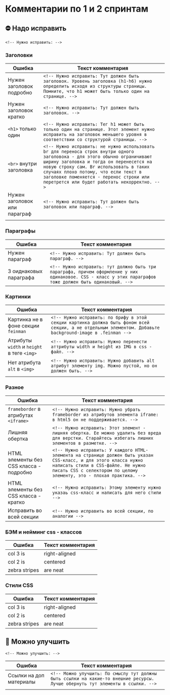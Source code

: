 # Комментарии по 1 и 2 спринтам

## :no_entry: Надо исправить

`<!-- Нужно исправить: -->`

### Заголовки

| Ошибка        | Текст комментария|
| ------------- | ------------- |
| Нужен заголовок подробно | `<!-- Нужно исправить: Тут должен быть заголовок. Уровень заголовка (h1-h6) нужно определить исходя из структуры страницы. Помните, что h1 может быть только один на странице. -->` |
| Нужен заголовок кратко | `<!-- Нужно исправить: Тут должен быть заголовок. -->` |
| `<h1>` только один| `<!-- Нужно исправить: Тег h1 может быть только один на странице. Этот элемент нужно исправить на заголовок меньшего уровня в соответствии со структурой страницы. -->` |
| `<br>` внутри заголовка | `<!-- Нужно исправить: не нужно использовать br для переноса строк внутри одного заголовока - для этого обычно ограничивают ширину заголовка и тогда он перенесется на новую строку сам. Br использовать в таких случаях плохо потому, что если текст в заголовке поменяется - перенос строки или перетрется или будет работать некорректно. -->` |
| Нужен заголовок или параграф | `<!-- Нужно исправить: Тут должен быть заголовок или параграф. -->` |
|||

### Параграфы
| Ошибка        | Текст комментария|
| ------------- | ------------- |
| Нужен параграф | `<!-- Нужно исправить: Тут должен быть параграф. -->` |
| 3 оиднаковых параграфа | `<!-- Нужно исправить: тут должно быть три параграфа, причем оформление у них одинаковое. CSS - класс у этих параграфов тоже должен быть одинаковый. -->` |


### Картинки

| Ошибка        | Текст комментария|
| ------------- | ------------- |
| Картинка не в фоне секции `feinman` | `<!-- Нужно исправить: по брифу в этой секции картинка должна быть фоном всей секции, а не отдельным элементом. Добавьте background-image в .feinman -->` |
| Атрибуты `width` и `height` в теге `<img>` | `<!-- Нужно исправить: Нужно перенести аттрибуты width и height из IMG в css - файл. -->` |
| Нет атрибута `alt` в `<img>` | `<!-- Нужно исправить: Нужно добавить alt атрибут элементу img. Можно пустой, но он должен быть. -->` |
|||

### Разное
| Ошибка        | Текст комментария|
| ------------- | ------------- |
| `frameborder` в атрибутах `<iframe>` | `<!-- Нужно исправить: Нужно убрать frameborder из атрибутов элемента iframe: в html5 он не поддерживается. -->` |
| Лишняя обертка | `<!-- Нужно исправить: Этот элемент - лишняя обертка. Ее можно удалить без вреда для верстки. Старайтесь избегать лишних элементов в разметке. -->` |
| HTML элементы без CSS класса - подробно | `<!-- Нужно исправить: У каждого HTML-элемента на странице должен быть указан CSS-класс, и для этого класса нужно написать стили в CSS-файле. Не нужно писать CSS с селектором по целому элементу, это - плохая практика. -->` |
| HTML элементы без CSS класса - кратко | `<!-- Нужно исправить: Этому элементу нужно указаь css-класс и написать для него стили -->` |
| Исправить во всей секции | `<!-- Нужно исправить во всей секции, по аналогии -->` |

### БЭМ и нейминг css - классов

| Ошибка        | Текст комментария|
| ------------- | ------------- |
| col 3 is      | right-aligned |
| col 2 is      | centered      |
| zebra stripes | are neat      |

### Стили CSS

| Ошибка        | Текст комментария|
| ------------- | ------------- |
| col 3 is      | right-aligned |
| col 2 is      | centered      |
| zebra stripes | are neat      |

## :thinking: Можно улучшить
`<!-- Можно улучшить: -->`

| Ошибка        | Текст комментария|
| ------------- | ------------- |
| Ссылки на доп материалы | `<!-- Можно улучшить: По смыслу тут должны быть ссылки на какие-то внешние ресурсы. Лучше обернуть тут элементы в ссылки. -->` |
|||
